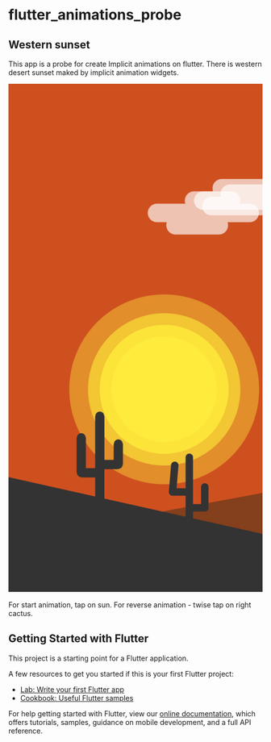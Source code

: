 # flutter_animations_probe

## Western sunset

This app is a probe for create Implicit animations on flutter.
There is western desert sunset maked by implicit animation widgets.

![alt-текст](https://github.com/Torganik/flutter_animation_probe/blob/master/screenshots/Screenshot_1586337606.png "Screenshot")

For start animation, tap on sun.
For reverse animation - twise tap on right cactus.


## Getting Started with Flutter

This project is a starting point for a Flutter application.

A few resources to get you started if this is your first Flutter project:

- [Lab: Write your first Flutter app](https://flutter.dev/docs/get-started/codelab)
- [Cookbook: Useful Flutter samples](https://flutter.dev/docs/cookbook)

For help getting started with Flutter, view our
[online documentation](https://flutter.dev/docs), which offers tutorials,
samples, guidance on mobile development, and a full API reference.

